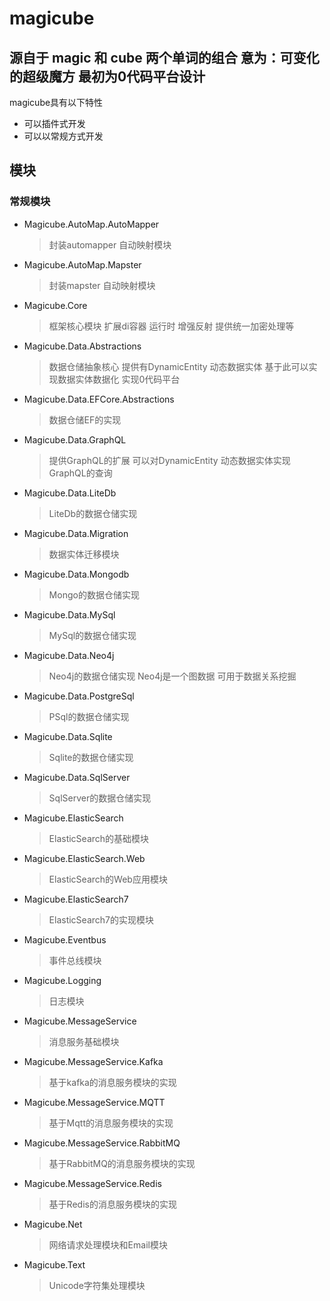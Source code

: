 # magicube 
源自于 magic 和 cube 两个单词的组合 意为：可变化的超级魔方 最初为0代码平台设计
-
magicube具有以下特性 
- 可以插件式开发
- 可以以常规方式开发

## 模块
### 常规模块
* Magicube.AutoMap.AutoMapper
  > 封装automapper 自动映射模块
* Magicube.AutoMap.Mapster
  > 封装mapster 自动映射模块
* Magicube.Core
  > 框架核心模块 扩展di容器 运行时 增强反射 提供统一加密处理等
* Magicube.Data.Abstractions
  > 数据仓储抽象核心 提供有DynamicEntity 动态数据实体 基于此可以实现数据实体数据化 实现0代码平台
* Magicube.Data.EFCore.Abstractions
  > 数据仓储EF的实现
* Magicube.Data.GraphQL
  > 提供GraphQL的扩展 可以对DynamicEntity 动态数据实体实现GraphQL的查询
* Magicube.Data.LiteDb
  > LiteDb的数据仓储实现
* Magicube.Data.Migration
  > 数据实体迁移模块
* Magicube.Data.Mongodb
  > Mongo的数据仓储实现
* Magicube.Data.MySql
  > MySql的数据仓储实现
* Magicube.Data.Neo4j
  > Neo4j的数据仓储实现  Neo4j是一个图数据 可用于数据关系挖掘
* Magicube.Data.PostgreSql
  > PSql的数据仓储实现
* Magicube.Data.Sqlite
  > Sqlite的数据仓储实现
* Magicube.Data.SqlServer
  > SqlServer的数据仓储实现
* Magicube.ElasticSearch
  > ElasticSearch的基础模块
* Magicube.ElasticSearch.Web
  > ElasticSearch的Web应用模块
* Magicube.ElasticSearch7
  > ElasticSearch7的实现模块
* Magicube.Eventbus
  > 事件总线模块
* Magicube.Logging
  > 日志模块
* Magicube.MessageService
  > 消息服务基础模块
* Magicube.MessageService.Kafka
  > 基于kafka的消息服务模块的实现
* Magicube.MessageService.MQTT
  > 基于Mqtt的消息服务模块的实现
* Magicube.MessageService.RabbitMQ
  > 基于RabbitMQ的消息服务模块的实现
* Magicube.MessageService.Redis
  > 基于Redis的消息服务模块的实现
* Magicube.Net
  > 网络请求处理模块和Email模块
* Magicube.Text
  > Unicode字符集处理模块
